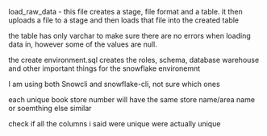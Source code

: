 load_raw_data - this file creates a stage, file format and a table. it then uploads a file to a stage and then loads that file into the created table

the table has only varchar to make sure there are no errors when loading data in, however some of the values are null.

the create environment.sql creates the roles, schema, database warehouse and other important things for the snowflake environemnt

I am using both Snowcli and snowflake-cli, not sure which ones

each unique book store number will have the same store name/area name or soemthing else similar

check if all the columns i said were unique were actually unique